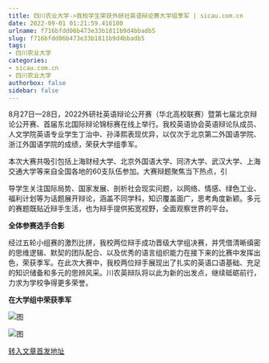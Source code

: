 ```yaml
---
title: 四川农业大学->我校学生荣获外研社英语辩论赛大学组季军 | sicau.com.cn
date: 2022-09-01 01:21:59.416100
urlname: f716bfdd06b473e33b1811b9d4bbadb5
slug: f716bfdd06b473e33b1811b9d4bbadb5
tags: 
- 四川农业大学
categories:
- sicau.com.cn
- 四川农业大学
authorbox: false
sidebar: false
---
```

8月27日—28日，2022外研社英语辩论公开赛（华北高校联赛）暨第七届北京辩论公开赛、首届东北国际辩论锦标赛在线上举行。我校英语协会英语辩论队成员、人文学院英语专业学生丁治中、孙泽熙表现优异，以仅次于北京第二外国语学院、浙江外国语学院的成绩，荣获大学组季军。

本次大赛共吸引包括上海财经大学、北京外国语大学、同济大学、武汉大学、上海交通大学等来自全国各地的60支队伍参加。大赛辩题聚焦当下热点，引
<!--more-->
导学生关注国际局势、国家发展、剖析社会现实问题，以网络、情感、绿色工业、福利计划等为话题展开辩论，涵盖不同学科，知识覆盖面广，思考角度新颖。多元的赛题既贴近辩手生活，也为辩手提供拓宽视野，全面观察世界的平台。

**全体参赛选手合影**

经过五轮小组赛的激烈比拼，我校两位辩手成功晋级大学组决赛，并凭借清晰缜密的思维逻辑、默契的团队配合、以及优秀的语言组织能力在接下来的比赛中发挥出色，荣获季军。在此次大赛中，我校两位辩手展现出了扎实的英语口语基础、充足的知识储备和多元的思辨风采。川农英辩队将以此为新的出发点，继续砥砺前行，力求为学校争得更多荣誉。

**在大学组中荣获季军**

![图](https://news.sicau.edu.cn/__local/4/BF/52/FE3EFD0FAC98B2B420DC8E8CFD0_F7B89A39_A642C.png)

![图](https://news.sicau.edu.cn/__local/2/7C/33/599F411B0A0897771C8C8E04ED8_509DAE84_4C739.png)

[转入文章首发地址](https://news.sicau.edu.cn/info/1078/69292.htm)